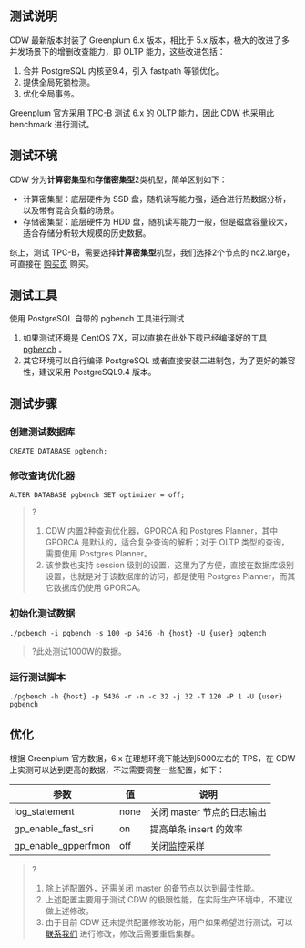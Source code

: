 ## 测试说明
CDW 最新版本封装了 Greenplum 6.x 版本，相比于 5.x 版本，极大的改进了多并发场景下的增删改查能力，即 OLTP 能力，这些改进包括：
1. 合并 PostgreSQL 内核至9.4，引入 fastpath 等锁优化。
2. 提供全局死锁检测。
3. 优化全局事务。
 
Greenplum 官方采用 [TPC-B](http://www.tpc.org/tpcb/) 测试 6.x 的 OLTP 能力，因此 CDW 也采用此 benchmark 进行测试。

## 测试环境
CDW 分为**计算密集型**和**存储密集型**2类机型，简单区别如下：
- 计算密集型：底层硬件为 SSD 盘，随机读写能力强，适合进行热数据分析，以及带有混合负载的场景。
- 存储密集型：底层硬件为 HDD 盘，随机读写能力一般，但是磁盘容量较大，适合存储分析较大规模的历史数据。

综上，测试 TPC-B，需要选择**计算密集型**机型，我们选择2个节点的 nc2.large，可直接在 [购买页](https://buy.cloud.tencent.com/snova#/) 购买。

## 测试工具
使用 PostgreSQL 自带的 pgbench 工具进行测试
1. 如果测试环境是 CentOS 7.X，可以直接在此处下载已经编译好的工具 [pgbench](https://packagedown-online-1256722404.cos.ap-guangzhou.myqcloud.com/pgbench/pgbench) 。
2. 其它环境可以自行编译 PostgreSQL 或者直接安装二进制包，为了更好的兼容性，建议采用 PostgreSQL9.4 版本。


## 测试步骤

### 创建测试数据库
```
CREATE DATABASE pgbench;
```

### 修改查询优化器
```
ALTER DATABASE pgbench SET optimizer = off;
```
>?
>1. CDW 内置2种查询优化器，GPORCA 和 Postgres Planner，其中 GPORCA 是默认的，适合复杂查询的解析；对于 OLTP 类型的查询，需要使用 Postgres Planner。
>2. 该参数也支持 session 级别的设置，这里为了方便，直接在数据库级别设置，也就是对于该数据库的访问，都是使用 Postgres Planner，而其它数据库仍使用 GPORCA。

### 初始化测试数据
```
./pgbench -i pgbench -s 100 -p 5436 -h {host} -U {user} pgbench
```
>?此处测试1000W的数据。

### 运行测试脚本
```
./pgbench -h {host} -p 5436 -r -n -c 32 -j 32 -T 120 -P 1 -U {user} pgbench
```

## 优化
根据 Greenplum 官方数据，6.x 在理想环境下能达到5000左右的 TPS，在 CDW 上实测可以达到更高的数据，不过需要调整一些配置，如下：
<table>
	<thead>
	<tr>
	<th>参数</th>
  <th>值</th>
	<th>说明</th>
	</tr>
	</thead>
<tbody>
	<tr>
		<td>log_statement</td>
    <td>none</td>
		<td>关闭 master 节点的日志输出</td>
	</tr>
	<tr>
		<td>gp_enable_fast_sri</td>
		<td>on</td>
		<td>提高单条 insert 的效率</td>
	</tr>
	<tr>
		<td>gp_enable_gpperfmon</td>
		<td>off</td>
		<td>关闭监控采样</td>
	</tr>
</tbody>
</table>

>?
>1. 除上述配置外，还需关闭 master 的备节点以达到最佳性能。
>2. 上述配置主要用于测试 CDW 的极限性能，在实际生产环境中，不建议做上述修改。
>2. 由于目前 CDW 还未提供配置修改功能，用户如果希望进行测试，可以 [联系我们](https://cloud.tencent.com/document/product/878/45996) 进行修改，修改后需要重启集群。


